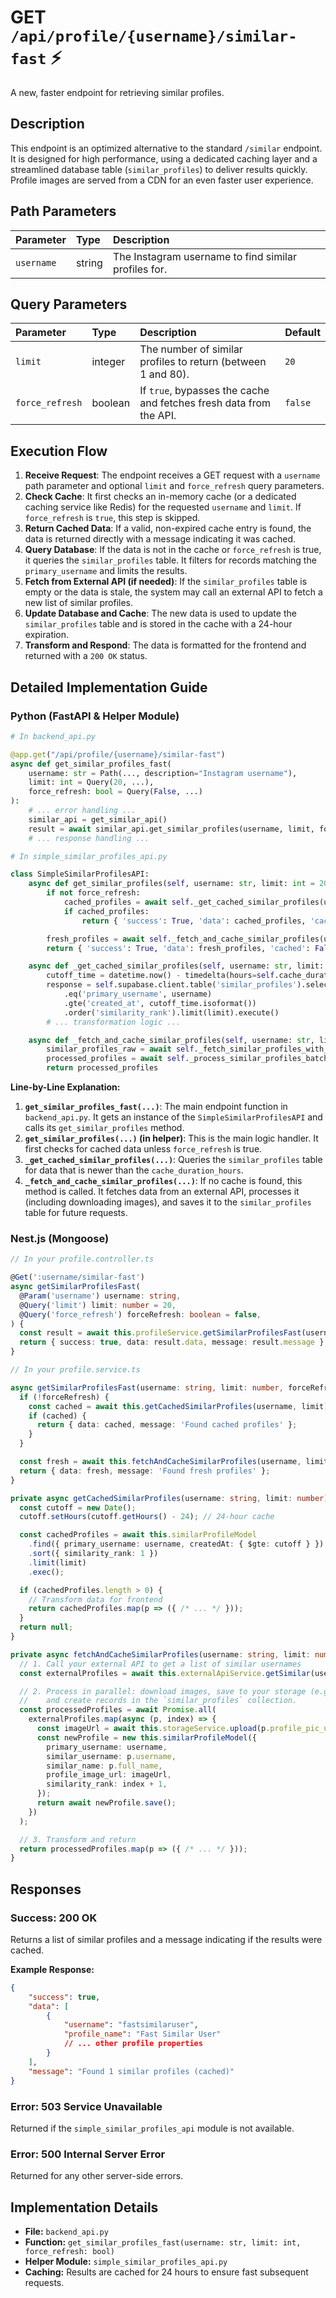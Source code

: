 # GET `/api/profile/{username}/similar-fast` ⚡

A new, faster endpoint for retrieving similar profiles.

## Description

This endpoint is an optimized alternative to the standard `/similar` endpoint. It is designed for high performance, using a dedicated caching layer and a streamlined database table (`similar_profiles`) to deliver results quickly. Profile images are served from a CDN for an even faster user experience.

## Path Parameters

| Parameter  | Type   | Description                                          |
| :--------- | :----- | :--------------------------------------------------- |
| `username` | string | The Instagram username to find similar profiles for. |

## Query Parameters

| Parameter       | Type    | Description                                                        | Default |
| :-------------- | :------ | :----------------------------------------------------------------- | :------ |
| `limit`         | integer | The number of similar profiles to return (between 1 and 80).       | `20`    |
| `force_refresh` | boolean | If `true`, bypasses the cache and fetches fresh data from the API. | `false` |

## Execution Flow

1.  **Receive Request**: The endpoint receives a GET request with a `username` path parameter and optional `limit` and `force_refresh` query parameters.
2.  **Check Cache**: It first checks an in-memory cache (or a dedicated caching service like Redis) for the requested `username` and `limit`. If `force_refresh` is `true`, this step is skipped.
3.  **Return Cached Data**: If a valid, non-expired cache entry is found, the data is returned directly with a message indicating it was cached.
4.  **Query Database**: If the data is not in the cache or `force_refresh` is true, it queries the `similar_profiles` table. It filters for records matching the `primary_username` and limits the results.
5.  **Fetch from External API (if needed)**: If the `similar_profiles` table is empty or the data is stale, the system may call an external API to fetch a new list of similar profiles.
6.  **Update Database and Cache**: The new data is used to update the `similar_profiles` table and is stored in the cache with a 24-hour expiration.
7.  **Transform and Respond**: The data is formatted for the frontend and returned with a `200 OK` status.

## Detailed Implementation Guide

### Python (FastAPI & Helper Module)

```python
# In backend_api.py

@app.get("/api/profile/{username}/similar-fast")
async def get_similar_profiles_fast(
    username: str = Path(..., description="Instagram username"),
    limit: int = Query(20, ...),
    force_refresh: bool = Query(False, ...)
):
    # ... error handling ...
    similar_api = get_similar_api()
    result = await similar_api.get_similar_profiles(username, limit, force_refresh)
    # ... response handling ...

# In simple_similar_profiles_api.py

class SimpleSimilarProfilesAPI:
    async def get_similar_profiles(self, username: str, limit: int = 20, force_refresh: bool = False) -> Dict:
        if not force_refresh:
            cached_profiles = await self._get_cached_similar_profiles(username, limit)
            if cached_profiles:
                return { 'success': True, 'data': cached_profiles, 'cached': True, ... }

        fresh_profiles = await self._fetch_and_cache_similar_profiles(username, limit)
        return { 'success': True, 'data': fresh_profiles, 'cached': False, ... }

    async def _get_cached_similar_profiles(self, username: str, limit: int) -> Optional[List[Dict]]:
        cutoff_time = datetime.now() - timedelta(hours=self.cache_duration_hours)
        response = self.supabase.client.table('similar_profiles').select(...)
            .eq('primary_username', username)
            .gte('created_at', cutoff_time.isoformat())
            .order('similarity_rank').limit(limit).execute()
        # ... transformation logic ...

    async def _fetch_and_cache_similar_profiles(self, username: str, limit: int) -> List[Dict]:
        similar_profiles_raw = await self._fetch_similar_profiles_with_retry(username, limit)
        processed_profiles = await self._process_similar_profiles_batch(...)
        return processed_profiles
```

**Line-by-Line Explanation:**

1.  **`get_similar_profiles_fast(...)`**: The main endpoint function in `backend_api.py`. It gets an instance of the `SimpleSimilarProfilesAPI` and calls its `get_similar_profiles` method.
2.  **`get_similar_profiles(...)` (in helper)**: This is the main logic handler. It first checks for cached data unless `force_refresh` is true.
3.  **`_get_cached_similar_profiles(...)`**: Queries the `similar_profiles` table for data that is newer than the `cache_duration_hours`.
4.  **`_fetch_and_cache_similar_profiles(...)`**: If no cache is found, this method is called. It fetches data from an external API, processes it (including downloading images), and saves it to the `similar_profiles` table for future requests.

### Nest.js (Mongoose)

```typescript
// In your profile.controller.ts

@Get(':username/similar-fast')
async getSimilarProfilesFast(
  @Param('username') username: string,
  @Query('limit') limit: number = 20,
  @Query('force_refresh') forceRefresh: boolean = false,
) {
  const result = await this.profileService.getSimilarProfilesFast(username, limit, forceRefresh);
  return { success: true, data: result.data, message: result.message };
}

// In your profile.service.ts

async getSimilarProfilesFast(username: string, limit: number, forceRefresh: boolean): Promise<any> {
  if (!forceRefresh) {
    const cached = await this.getCachedSimilarProfiles(username, limit);
    if (cached) {
      return { data: cached, message: 'Found cached profiles' };
    }
  }

  const fresh = await this.fetchAndCacheSimilarProfiles(username, limit);
  return { data: fresh, message: 'Found fresh profiles' };
}

private async getCachedSimilarProfiles(username: string, limit: number): Promise<any[] | null> {
  const cutoff = new Date();
  cutoff.setHours(cutoff.getHours() - 24); // 24-hour cache

  const cachedProfiles = await this.similarProfileModel
    .find({ primary_username: username, createdAt: { $gte: cutoff } })
    .sort({ similarity_rank: 1 })
    .limit(limit)
    .exec();

  if (cachedProfiles.length > 0) {
    // Transform data for frontend
    return cachedProfiles.map(p => ({ /* ... */ }));
  }
  return null;
}

private async fetchAndCacheSimilarProfiles(username: string, limit: number): Promise<any[]> {
  // 1. Call your external API to get a list of similar usernames
  const externalProfiles = await this.externalApiService.getSimilar(username, limit);

  // 2. Process in parallel: download images, save to your storage (e.g., S3),
  //    and create records in the `similar_profiles` collection.
  const processedProfiles = await Promise.all(
    externalProfiles.map(async (p, index) => {
      const imageUrl = await this.storageService.upload(p.profile_pic_url);
      const newProfile = new this.similarProfileModel({
        primary_username: username,
        similar_username: p.username,
        similar_name: p.full_name,
        profile_image_url: imageUrl,
        similarity_rank: index + 1,
      });
      return await newProfile.save();
    })
  );

  // 3. Transform and return
  return processedProfiles.map(p => ({ /* ... */ }));
}
```

## Responses

### Success: 200 OK

Returns a list of similar profiles and a message indicating if the results were cached.

**Example Response:**

```json
{
    "success": true,
    "data": [
        {
            "username": "fastsimilaruser",
            "profile_name": "Fast Similar User"
            // ... other profile properties
        }
    ],
    "message": "Found 1 similar profiles (cached)"
}
```

### Error: 503 Service Unavailable

Returned if the `simple_similar_profiles_api` module is not available.

### Error: 500 Internal Server Error

Returned for any other server-side errors.

## Implementation Details

-   **File:** `backend_api.py`
-   **Function:** `get_similar_profiles_fast(username: str, limit: int, force_refresh: bool)`
-   **Helper Module:** `simple_similar_profiles_api.py`
-   **Caching:** Results are cached for 24 hours to ensure fast subsequent requests.
